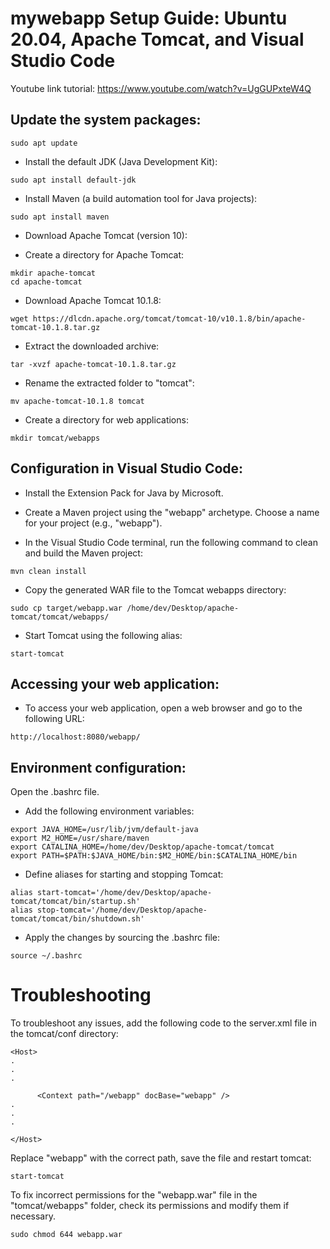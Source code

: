 # mywebapp Setup Guide: Ubuntu 20.04, Apache Tomcat, and Visual Studio Code

Youtube link tutorial: https://www.youtube.com/watch?v=UgGUPxteW4Q

##  Update the system packages:

```sudo apt update```

* Install the default JDK (Java Development Kit):

```sudo apt install default-jdk```

* Install Maven (a build automation tool for Java projects):

```sudo apt install maven```

* Download Apache Tomcat (version 10):

* Create a directory for Apache Tomcat:

```
mkdir apache-tomcat
cd apache-tomcat
```

* Download Apache Tomcat 10.1.8:

```wget https://dlcdn.apache.org/tomcat/tomcat-10/v10.1.8/bin/apache-tomcat-10.1.8.tar.gz```

* Extract the downloaded archive:

```tar -xvzf apache-tomcat-10.1.8.tar.gz```

* Rename the extracted folder to "tomcat":

```mv apache-tomcat-10.1.8 tomcat```

* Create a directory for web applications:

```mkdir tomcat/webapps```


## Configuration in Visual Studio Code:

* Install the Extension Pack for Java by Microsoft.

* Create a Maven project using the "webapp" archetype. Choose a name for your project (e.g., "webapp").

* In the Visual Studio Code terminal, run the following command to clean and build the Maven project:

```mvn clean install```

* Copy the generated WAR file to the Tomcat webapps directory:

```sudo cp target/webapp.war /home/dev/Desktop/apache-tomcat/tomcat/webapps/```

* Start Tomcat using the following alias:

```start-tomcat```

## Accessing your web application:

* To access your web application, open a web browser and go to the following URL:

```http://localhost:8080/webapp/```

## Environment configuration:

Open the .bashrc file.

* Add the following environment variables:

```
export JAVA_HOME=/usr/lib/jvm/default-java
export M2_HOME=/usr/share/maven
export CATALINA_HOME=/home/dev/Desktop/apache-tomcat/tomcat
export PATH=$PATH:$JAVA_HOME/bin:$M2_HOME/bin:$CATALINA_HOME/bin
```

* Define aliases for starting and stopping Tomcat:

```
alias start-tomcat='/home/dev/Desktop/apache-tomcat/tomcat/bin/startup.sh'
alias stop-tomcat='/home/dev/Desktop/apache-tomcat/tomcat/bin/shutdown.sh'
```

* Apply the changes by sourcing the .bashrc file:

```source ~/.bashrc```


# Troubleshooting

To troubleshoot any issues, add the following code to the server.xml file in the tomcat/conf directory:

```
<Host>
.
.
.

      <Context path="/webapp" docBase="webapp" />
.
.
.
     
</Host>
```

 
Replace "webapp" with the correct path, save the file and restart tomcat: 

```start-tomcat```


To fix incorrect permissions for the "webapp.war" file in the "tomcat/webapps" folder, check its permissions and modify them if necessary.

```sudo chmod 644 webapp.war```




